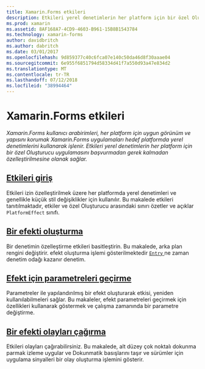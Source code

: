 ```yaml
---
title: Xamarin.Forms etkileri
description: Etkileri yerel denetimlerin her platform için bir özel Oluşturucu uygulamasını başvurmadan gerek kalmadan özelleştirilmesine olanak sağlar.
ms.prod: xamarin
ms.assetid: 8AF168A7-4CD9-4603-B961-15B8B1543784
ms.technology: xamarin-forms
author: davidbritch
ms.author: dabritch
ms.date: 03/01/2017
ms.openlocfilehash: 9d859377c40c6fca07e140c50da46d8f30aaae04
ms.sourcegitcommit: 6e955f6851794d58334d41f7a550d93a47e834d2
ms.translationtype: MT
ms.contentlocale: tr-TR
ms.lasthandoff: 07/12/2018
ms.locfileid: "38994464"
---
```

# <a name="xamarinforms-effects"></a>Xamarin.Forms etkileri

_Xamarin.Forms kullanıcı arabirimleri, her platform için uygun görünüm ve yapısını korumak Xamarin.Forms uygulamaları hedef platformda yerel denetimlerini kullanarak işlenir. Etkileri yerel denetimlerin her platform için bir özel Oluşturucu uygulamasını başvurmadan gerek kalmadan özelleştirilmesine olanak sağlar._

## <a name="introduction-to-effectsintroductionmd"></a>[Etkileri giriş](introduction.md)

Etkileri izin özelleştirilmek üzere her platformda yerel denetimleri ve genellikle küçük stil değişiklikler için kullanılır. Bu makalede etkileri tanıtılmaktadır, etkiler ve özel Oluşturucu arasındaki sınırı özetler ve açıklar `PlatformEffect` sınıfı.

## <a name="creating-an-effectcreatingmd"></a>[Bir efekti oluşturma](creating.md)

Bir denetimin özelleştirme etkileri basitleştirin. Bu makalede, arka plan rengini değiştirir. efekt oluşturma işlemi gösterilmektedir [ `Entry` ](xref:Xamarin.Forms.Entry) ne zaman denetim odağı kazanır denetim.

## <a name="passing-parameters-to-an-effectpassing-parametersindexmd"></a>[Efekt için parametreleri geçirme](passing-parameters/index.md)

Parametreler ile yapılandırılmış bir efekt oluşturarak etkisi, yeniden kullanılabilmeleri sağlar. Bu makaleler, efekt parametreleri geçirmek için özellikleri kullanarak göstermek ve çalışma zamanında bir parametre değiştirme.

## <a name="invoking-events-from-an-effecttouch-trackingmd"></a>[Bir efekti olayları çağırma](touch-tracking.md)

Etkileri olayları çağırabilirsiniz. Bu makalede, alt düzey çok noktalı dokunma parmak izleme uygular ve Dokunmatik basışlarını taşır ve sürümler için uygulama sinyalleri bir olay oluşturma işlemini gösterir.
